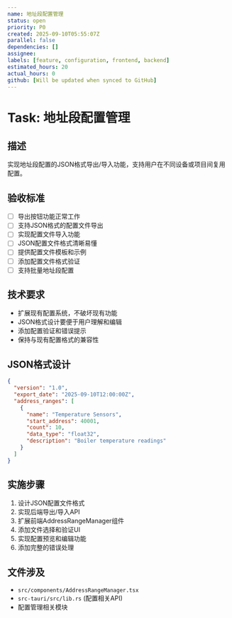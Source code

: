 ```yaml
---
name: 地址段配置管理
status: open
priority: P0
created: 2025-09-10T05:55:07Z
parallel: false
dependencies: []
assignee: 
labels: [feature, configuration, frontend, backend]
estimated_hours: 20
actual_hours: 0
github: [Will be updated when synced to GitHub]
---
```


# Task: 地址段配置管理

## 描述
实现地址段配置的JSON格式导出/导入功能，支持用户在不同设备或项目间复用配置。

## 验收标准
- [ ] 导出按钮功能正常工作
- [ ] 支持JSON格式的配置文件导出
- [ ] 实现配置文件导入功能
- [ ] JSON配置文件格式清晰易懂
- [ ] 提供配置文件模板和示例
- [ ] 添加配置文件格式验证
- [ ] 支持批量地址段配置

## 技术要求
- 扩展现有配置系统，不破坏现有功能
- JSON格式设计要便于用户理解和编辑
- 添加配置验证和错误提示
- 保持与现有配置格式的兼容性

## JSON格式设计
```json
{
  "version": "1.0",
  "export_date": "2025-09-10T12:00:00Z",
  "address_ranges": [
    {
      "name": "Temperature Sensors",
      "start_address": 40001,
      "count": 10,
      "data_type": "float32",
      "description": "Boiler temperature readings"
    }
  ]
}
```

## 实施步骤
1. 设计JSON配置文件格式
2. 实现后端导出/导入API
3. 扩展前端AddressRangeManager组件
4. 添加文件选择和验证UI
5. 实现配置预览和编辑功能
6. 添加完整的错误处理

## 文件涉及
- `src/components/AddressRangeManager.tsx`
- `src-tauri/src/lib.rs` (配置相关API)
- 配置管理相关模块
